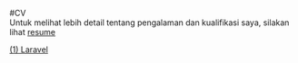 #CV <br>
Untuk melihat lebih detail tentang pengalaman dan kualifikasi saya, silakan lihat [resume](resume.pdf) 
<br>

[(1) Laravel](https://docs.google.com/document/d/1jujK2Z-4u9MLMMI1wKsfIV49JlPdtqYcC-n6NvC9iME/edit)

